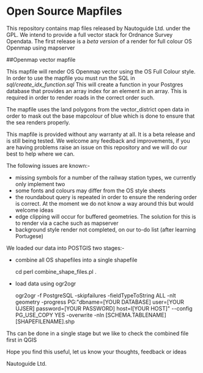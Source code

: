 # Open Source Mapfiles

This repository contains map files released by Nautoguide Ltd. under the GPL. We intend to provide a full vector stack for Ordnance Survey Opendata. The first release is a *beta version* of a render for full colour OS Openmap using mapserver

##Openmap vector mapfile

This mapfile will render OS Openmap vector using the OS Full Colour style. In order to use the mapfile you must run the SQL in *sql/create_idx_function.sql* This will create a function in your Postgres database that provides an array index for an element in an array. This is required in order to render roads in the correct order such. 

The mapfile uses the land polygons from the vector_district open data in order to mask out the base mapcolour of blue which is done to ensure that the sea renders properly.

This mapfile is provided without any warranty at all. It is a beta release and is still being tested. We welcome any feedback and improvements, if you are having problems raise an issue on this repository and we will do our best to help where we can.

The following issues are known:-

* missing symbols for a number of the railway station types, we currently only implement two
* some fonts and colours may differ from the OS style sheets
* the roundabout query is repeated in order to ensure the rendering order is correct. At the moment we do not know a way around this but would welcome ideas
* edge clipping will occur for buffered geometries. The solution for this is to render via  a cache such as mapserver
* background style render not completed, on our to-do list (after learning Portugese)

We loaded our data into POSTGIS two stages:-

* combine all OS shapefiles into a single shapefile

     cd <directory where your shapefiles reside>
     perl combine_shape_files.pl .

* load data using ogr2ogr

    ogr2ogr -f PostgreSQL  -skipfailures -fieldTypeToString ALL -nlt geometry -progress PG:"dbname=[YOUR DATABASE] user=[YOUR UJSER] password=[YOUR PASSWORD] host=l[YOUR HOST]" --config PG_USE_COPY YES -overwrite -nln [SCHEMA.TABLENAME] [SHAPEFILENAME].shp

Ths can be done in a single stage but we like to check the combined file first in QGIS

Hope you find this useful, let us know your thoughts, feedback or ideas

Nautoguide Ltd.
